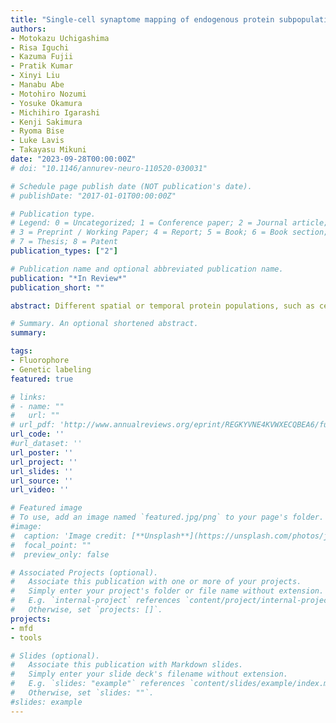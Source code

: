 ```yaml
---
title: "Single-cell synaptome mapping of endogenous protein subpopulations in mammalian brain"
authors:
- Motokazu Uchigashima
- Risa Iguchi
- Kazuma Fujii
- Pratik Kumar
- Xinyi Liu
- Manabu Abe
- Motohiro Nozumi
- Yosuke Okamura
- Michihiro Igarashi
- Kenji Sakimura
- Ryoma Bise
- Luke Lavis 
- Takayasu Mikuni
date: "2023-09-28T00:00:00Z"
# doi: "10.1146/annurev-neuro-110520-030031"

# Schedule page publish date (NOT publication's date).
# publishDate: "2017-01-01T00:00:00Z"

# Publication type.
# Legend: 0 = Uncategorized; 1 = Conference paper; 2 = Journal article;
# 3 = Preprint / Working Paper; 4 = Report; 5 = Book; 6 = Book section;
# 7 = Thesis; 8 = Patent
publication_types: ["2"]

# Publication name and optional abbreviated publication name.
publication: "*In Review*"
publication_short: ""

abstract: Different spatial or temporal protein populations, such as cell-surface/intracellular or pre-existing/nascent subpopulations, determine the basal and activity-induced functions of individual synapses within a neuron in vivo. Here, we developed a simple and generalizable platform to image different spatial and temporal subpopulations of endogenous proteins at thousands of synapses in single neurons in the mammalian brain. The platform is based on the development, improvement and integration of CRISPR-Cas9-mediated protein labeling methods, chemical tag labeling techniques, and a semi-automatic analytical pipeline. The combined platform enables whole-cell mapping of total, cell-surface, intracellular, pre-existing, nascent or nascent-and-surface populations of endogenous proteins, such as receptor, scaffold and signaling proteins, at thousands of synapses in individual neurons in living or fixed mouse brain. Our single-cell “synaptome” mapping of endogenous protein subpopulations comprehensively visualizes the spatial representation of synapse diversity in protein localization, trafficking and turnover, providing valuable insights into single-cell organization and computations in the brain.

# Summary. An optional shortened abstract.
summary:

tags:
- Fluorophore
- Genetic labeling
featured: true

# links:
# - name: ""
#   url: ""
# url_pdf: 'http://www.annualreviews.org/eprint/REGKYVNE4KVWXECQBEA6/full/10.1146/annurev-neuro-110520-030031'
url_code: ''
#url_dataset: ''
url_poster: ''
url_project: ''
url_slides: ''
url_source: ''
url_video: ''

# Featured image
# To use, add an image named `featured.jpg/png` to your page's folder.
#image:
#  caption: 'Image credit: [**Unsplash**](https://unsplash.com/photos/jdD8gXaTZsc)'
#  focal_point: ""
#  preview_only: false

# Associated Projects (optional).
#   Associate this publication with one or more of your projects.
#   Simply enter your project's folder or file name without extension.
#   E.g. `internal-project` references `content/project/internal-project/index.md`.
#   Otherwise, set `projects: []`.
projects:
- mfd
- tools

# Slides (optional).
#   Associate this publication with Markdown slides.
#   Simply enter your slide deck's filename without extension.
#   E.g. `slides: "example"` references `content/slides/example/index.md`.
#   Otherwise, set `slides: ""`.
#slides: example
---
```

